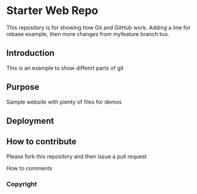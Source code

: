 
# Starter Web Repo

This repository is for showing how Git and GitHub work.
Adding a line for rebase example, then more 
changes from myfeature branch too.

## Introduction

This is an example to show diffenrt parts of git

## Purpose

Sample website with plenty of files for demos 

## Deployment

## How to contribute

  Please fork this repository and then issue a pull request

How to comments

### Copyright
